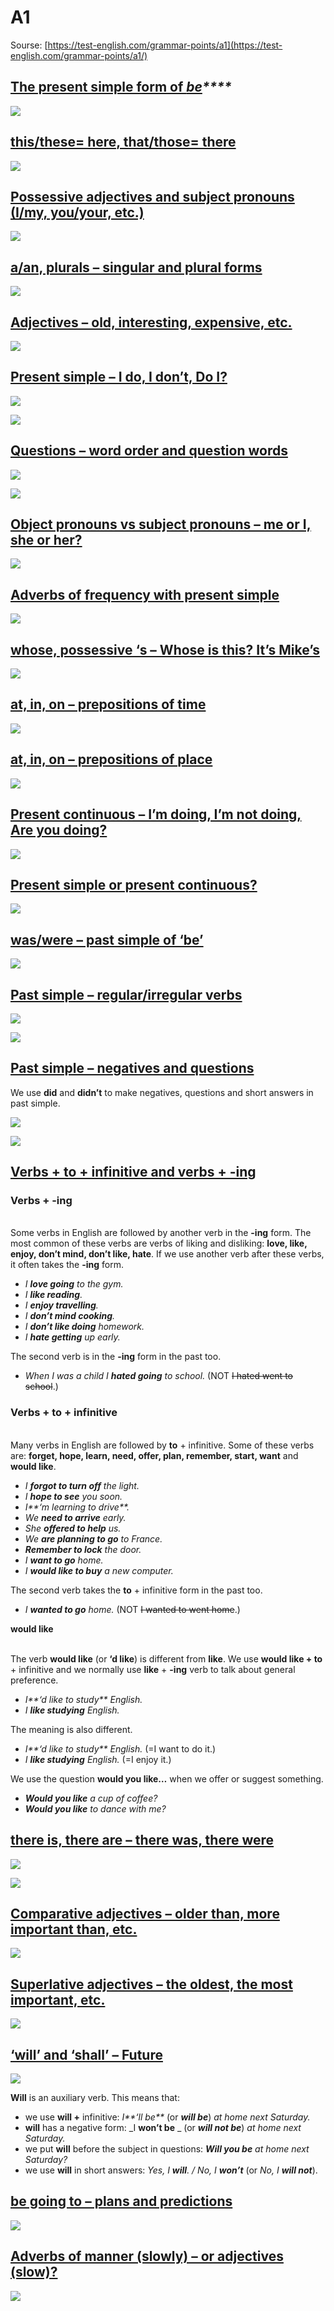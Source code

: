 # A1

Sourse: [https://test-english.com/grammar-points/a1](https://test-english.com/grammar-points/a1/)

## [The present simple form of _**be**_](https://test-english.com/grammar-points/a1/present-simple-forms-of-to-be/)_****_

![](<../../.gitbook/assets/image (23) (1).png>)

## [this/these= here, that/those= there](https://test-english.com/grammar-points/a1/this-that-these-those/)

![](<../../.gitbook/assets/image (18) (1).png>)

## [Possessive adjectives and subject pronouns (I/my, you/your, etc.)](https://test-english.com/grammar-points/a1/possessive-adjectives/)

![](<../../.gitbook/assets/image (27) (1) (1) (1).png>)

## [a/an, plurals – singular and plural forms](https://test-english.com/grammar-points/a1/a-an-plurals/)

![](<../../.gitbook/assets/image (24) (1).png>)

## [Adjectives – old, interesting, expensive, etc.](https://test-english.com/grammar-points/a1/adjectives/)

![](<../../.gitbook/assets/image (19) (1).png>)

## [Present simple – I do, I don’t, Do I?](https://test-english.com/grammar-points/a1/present-simple/)

![](<../../.gitbook/assets/image (22).png>)

![](<../../.gitbook/assets/image (20) (1) (1).png>)

## [Questions – word order and question words](https://test-english.com/grammar-points/a1/questions/)

![](<../../.gitbook/assets/image (19).png>)

![](<../../.gitbook/assets/image (18).png>)

## [Object pronouns vs subject pronouns – me or I, she or her?](https://test-english.com/grammar-points/a1/object-pronouns/)

![](<../../.gitbook/assets/image (25) (1) (1).png>)

## [Adverbs of frequency with present simple](https://test-english.com/grammar-points/a1/adverbs-frequency/)

![](<../../.gitbook/assets/image (28) (1).png>)

## [whose, possessive ‘s – Whose is this? It’s Mike’s](https://test-english.com/grammar-points/a1/whose-possessive-s/)&#x20;

![](<../../.gitbook/assets/image (23).png>)

## [at, in, on – prepositions of time](https://test-english.com/grammar-points/a1/at-in-on-prepositions-time/)

![](<../../.gitbook/assets/image (24).png>)

## [at, in, on – prepositions of place](https://test-english.com/grammar-points/a1/at-in-on-prepositions-of-place/)

![](<../../.gitbook/assets/image (27) (1) (1).png>)

## [Present continuous – I’m doing, I’m not doing, Are you doing?](https://test-english.com/grammar-points/a1/present-continuous/)

![](<../../.gitbook/assets/image (25) (1).png>)

## [Present simple or present continuous?](https://test-english.com/grammar-points/a1/present-simple-present-continuous/)

![](<../../.gitbook/assets/image (26) (1) (1) (1).png>)

## [was/were – past simple of ‘be’](https://test-english.com/grammar-points/a1/was-were/)

![](<../../.gitbook/assets/image (20) (1).png>)

## [Past simple – regular/irregular verbs](https://test-english.com/grammar-points/a1/past-simple-regular-irregular/)

![](<../../.gitbook/assets/image (27) (1).png>)

![](<../../.gitbook/assets/image (26) (1) (1).png>)

## [Past simple – negatives and questions](https://test-english.com/grammar-points/a1/past-simple-negatives-questions/)

We use **did** and **didn’t** to make negatives, questions and short answers in past simple.

![](<../../.gitbook/assets/image (29) (1) (1).png>)

![](<../../.gitbook/assets/image (28).png>)

## [Verbs + to + infinitive and verbs + -ing](https://test-english.com/grammar-points/a1/verbs-infinitive-verbs-ing/)

### Verbs + **-ing**

&#x20;\
Some verbs in English are followed by another verb in the **-ing** form. The most common of these verbs are verbs of liking and disliking: **love, like, enjoy, don’t mind, don’t like, hate**. If we use another verb after these verbs, it often takes the **-ing** form.

* _I **love going** to the gym._&#x20;
* _I **like reading**._&#x20;
* _I **enjoy travelling**._&#x20;
* _I **don’t mind cooking**._&#x20;
* _I **don’t like doing** homework._&#x20;
* _I **hate getting** up early._&#x20;

The second verb is in the **-ing** form in the past too.

* _When I was a child I **hated going** to school._ (NOT ~~I hated went to school~~.)



### Verbs + **to** + infinitive

&#x20;\
Many verbs in English are followed by **to** + infinitive. Some of these verbs are: **forget, hope, learn, need, offer, plan, remember, start, want** and **would like**.

* _I **forgot to turn off** the light._&#x20;
* _I **hope to see** you soon._&#x20;
* _I**‘m learning to drive**._&#x20;
* _We **need to arrive** early._&#x20;
* _She **offered to help** us._&#x20;
* _We **are planning to go** to France._&#x20;
* _**Remember to lock** the door._&#x20;
* _I **want to go** home._&#x20;
* _I **would like to buy** a new computer._&#x20;

The second verb takes the **to** + infinitive form in the past too.

* _I **wanted to go** home._ (NOT ~~I wanted to went home~~.)

&#x20;

**would like**

&#x20;\
The verb **would like** (or **‘d like**) is different from **like**. We use **would like + to** + infinitive and we normally use **like** + **-ing** verb to talk about general preference.

* _I**‘d like to study** English._&#x20;
* _I **like studying** English._&#x20;

The meaning is also different.

* _I**‘d like to study** English._ (=I want to do it.)
* _I **like studying** English._ (=I enjoy it.)

We use the question **would you like…** when we offer or suggest something.

* _**Would you like** a cup of coffee?_
* _**Would you like** to dance with me?_

## [there is, there are – there was, there were](https://test-english.com/grammar-points/a1/there-is-there-are/)

![](<../../.gitbook/assets/image (21).png>)

![](<../../.gitbook/assets/image (26).png>)

## [Comparative adjectives – older than, more important than, etc.](https://test-english.com/grammar-points/a1/comparative-adjectives/)

![](<../../.gitbook/assets/image (29) (1).png>)

## [Superlative adjectives – the oldest, the most important, etc.](https://test-english.com/grammar-points/a1/superlative-adjectives/)

![](<../../.gitbook/assets/image (27).png>)

## &#x20;[‘will’ and ‘shall’ – Future](https://test-english.com/grammar-points/a1/will-and-shall/)&#x20;

![](<../../.gitbook/assets/image (25).png>)

**Will** is an auxiliary verb. This means that:

* we use **will +** infinitive: _I**‘ll be**_ (or _**will be**_) _at home next Saturday._&#x20;
* **will** has a negative form: _I **won’t be** _ (or _**will not be**_) _at home next Saturday._&#x20;
* we put **will** before the subject in questions: _**Will you be** at home next Saturday?_
* we use **will** in short answers: _Yes, I **will**. / No, I **won’t**_ (or _No, I **will not**_).

## [be going to – plans and predictions](https://test-english.com/grammar-points/a1/be-going-to-plans-predictions/)

![](<../../.gitbook/assets/image (29).png>)

## &#x20;[Adverbs of manner (slowly) – or adjectives (slow)?](https://test-english.com/grammar-points/a1/adverbs-manner/)

![](<../../.gitbook/assets/image (30).png>)

